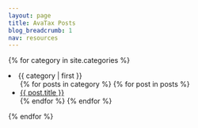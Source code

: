 ```yaml
---
layout: page
title: AvaTax Posts
blog_breadcrumb: 1
nav: resources
---
```

{% for category in site.categories %}
  <li><a name="{{ category | first }}">{{ category | first }}</a>
    <ul>
    {% for posts in category %}
      {% for post in posts %}
        <li><a href="{{ post.url }}">{{ post.title }}</a></li>
      {% endfor %}
    {% endfor %} 
    </ul>
  </li>
{% endfor %}  

